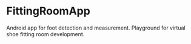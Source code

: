 # FittingRoomApp
Android app for foot detection and measurement. Playground for virtual shoe fitting room development.
